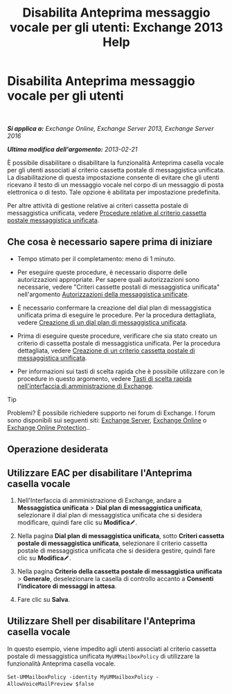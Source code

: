 ﻿---
title: 'Disabilita Anteprima messaggio vocale per gli utenti: Exchange 2013 Help'
TOCTitle: Disabilita Anteprima messaggio vocale per gli utenti
ms:assetid: 362fed13-3a9c-4111-bfa4-8c45ab6a3a01
ms:mtpsurl: https://technet.microsoft.com/it-it/library/Dd335199(v=EXCHG.150)
ms:contentKeyID: 51407351
ms.date: 05/22/2018
mtps_version: v=EXCHG.150
ms.translationtype: MT
---

# Disabilita Anteprima messaggio vocale per gli utenti

 

_**Si applica a:** Exchange Online, Exchange Server 2013, Exchange Server 2016_

_**Ultima modifica dell'argomento:** 2013-02-21_

È possibile disabilitare o disabilitare la funzionalità Anteprima casella vocale per gli utenti associati al criterio cassetta postale di messaggistica unificata. La disabilitazione di questa impostazione consente di evitare che gli utenti ricevano il testo di un messaggio vocale nel corpo di un messaggio di posta elettronica o di testo. Tale opzione è abilitata per impostazione predefinita.

Per altre attività di gestione relative ai criteri cassetta postale di messaggistica unificata, vedere [Procedure relative al criterio cassetta postale messaggistica unificata](um-mailbox-policy-procedures-exchange-2013-help.md).

## Che cosa è necessario sapere prima di iniziare

  - Tempo stimato per il completamento: meno di 1 minuto.

  - Per eseguire queste procedure, è necessario disporre delle autorizzazioni appropriate. Per sapere quali autorizzazioni sono necessarie, vedere "Criteri cassette postali di messaggistica unificata" nell'argomento [Autorizzazioni della messaggistica unificate](unified-messaging-permissions-exchange-2013-help.md).

  - È necessario confermare la creazione del dial plan di messaggistica unificata prima di eseguire le procedure. Per la procedura dettagliata, vedere [Creazione di un dial plan di messaggistica unificata](create-a-um-dial-plan-exchange-2013-help.md).

  - Prima di eseguire queste procedure, verificare che sia stato creato un criterio di cassetta postale di messaggistica unificata. Per la procedura dettagliata, vedere [Creazione di un criterio cassetta postale di messaggistica unificata](create-a-um-mailbox-policy-exchange-2013-help.md).

  - Per informazioni sui tasti di scelta rapida che è possibile utilizzare con le procedure in questo argomento, vedere [Tasti di scelta rapida nell'interfaccia di amministrazione di Exchange](keyboard-shortcuts-in-the-exchange-admin-center-exchange-online-protection-help.md).


> [!TIP]
> Problemi? È possibile richiedere supporto nei forum di Exchange. I forum sono disponibili sui seguenti siti: <A href="https://go.microsoft.com/fwlink/p/?linkid=60612">Exchange Server</A>, <A href="https://go.microsoft.com/fwlink/p/?linkid=267542">Exchange Online</A> o <A href="https://go.microsoft.com/fwlink/p/?linkid=285351">Exchange Online Protection</A>..



## Operazione desiderata

## Utilizzare EAC per disabilitare l'Anteprima casella vocale

1.  Nell'Interfaccia di amministrazione di Exchange, andare a **Messaggistica unificata** \> **Dial plan di messaggistica unificata**, selezionare il dial plan di messaggistica unificata che si desidera modificare, quindi fare clic su **Modifica**![Icona Modifica](images/JJ218640.6f53ccb2-1f13-4c02-bea0-30690e6ea71d(EXCHG.150).gif "Icona Modifica").

2.  Nella pagina **Dial plan di messaggistica unificata**, sotto **Criteri cassetta postale di messaggistica unificata**, selezionare il criterio cassetta postale di messaggistica unificata che si desidera gestire, quindi fare clic su **Modifica**![Icona Modifica](images/JJ218640.6f53ccb2-1f13-4c02-bea0-30690e6ea71d(EXCHG.150).gif "Icona Modifica").

3.  Nella pagina **Criterio della cassetta postale di messaggistica unificata** \> **Generale**, deselezionare la casella di controllo accanto a **Consenti l'indicatore di messaggi in attesa**.

4.  Fare clic su **Salva**.

## Utilizzare Shell per disabilitare l'Anteprima casella vocale

In questo esempio, viene impedito agli utenti associati al criterio cassetta postale di messaggistica unificata `MyUMMailboxPolicy` di utilizzare la funzionalità Anteprima casella vocale.

    Set-UMMailboxPolicy -identity MyUMMailboxPolicy - AllowVoiceMailPreview $false

